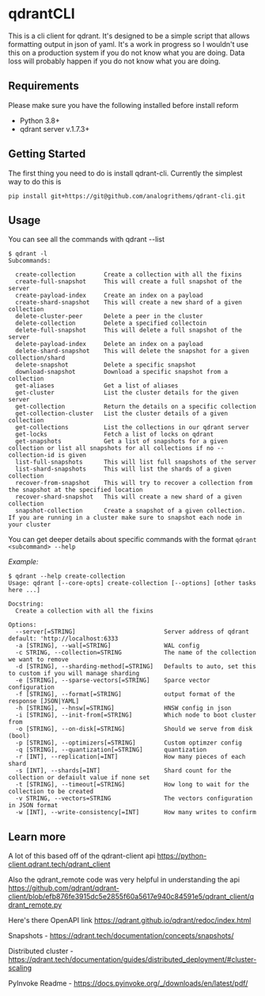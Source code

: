 # qdrantCLI

This is a cli client for qdrant.  It's designed to be a simple script that allows formatting output in json of yaml.
It's a work in progress so I wouldn't use this on a production system if you do not know what you are doing. Data loss will 
probably happen if you do not know what you are doing.

## Requirements

Please make sure you have the following installed before install reform

* Python 3.8+
* qdrant server v.1.7.3+

## Getting Started
The first thing you need to do is install qdrant-cli.  Currently the simplest way to do this is 

```
pip install git+https://git@github.com/analogrithems/qdrant-cli.git
```

## Usage 
You can see all the commands with qdrant --list

```
$ qdrant -l
Subcommands:

  create-collection        Create a collection with all the fixins
  create-full-snapshot     This will create a full snapshot of the server
  create-payload-index     Create an index on a payload
  create-shard-snapshot    This will create a new shard of a given collection
  delete-cluster-peer      Delete a peer in the cluster
  delete-collection        Delete a specified collectoin
  delete-full-snapshot     This will delete a full snapshot of the server
  delete-payload-index     Delete an index on a payload
  delete-shard-snapshot    This will delete the snapshot for a given collection/shard
  delete-snapshot          Delete a specific snapshot
  download-snapshot        Download a specific snapshot from a collection
  get-aliases              Get a list of aliases
  get-cluster              List the cluster details for the given server
  get-collection           Return the details on a specific collection
  get-collection-cluster   List the cluster details of a given collection
  get-collections          List the collections in our qdrant server
  get-locks                Fetch a list of locks on qdrant
  get-snapshots            Get a list of snapshots for a given collection or list all snapshots for all collections if no --collection-id is given
  list-full-snapshots      This will list full snapshots of the server
  list-shard-snapshots     This will list the shards of a given collection
  recover-from-snapshot    This will try to recover a collection from the snapshot at the specified location
  recover-shard-snapshot   This will create a new shard of a given collection
  snapshot-collection      Create a snapshot of a given collection.  If you are running in a cluster make sure to snapshot each node in your cluster
```

You can get deeper details about specific commands with the format `qdrant <subcommand> --help`

*Example:* 

```
$ qdrant --help create-collection
Usage: qdrant [--core-opts] create-collection [--options] [other tasks here ...]

Docstring:
  Create a collection with all the fixins

Options:
  --server[=STRING]                         Server address of qdrant default: 'http://localhost:6333
  -a [STRING], --wal[=STRING]               WAL config
  -c STRING, --collection=STRING            The name of the collection we want to remove
  -d [STRING], --sharding-method[=STRING]   Defaults to auto, set this to custom if you will manage sharding
  -e [STRING], --sparse-vectors[=STRING]    Sparce vector configuration
  -f [STRING], --format[=STRING]            output format of the response [JSON|YAML]
  -h [STRING], --hnsw[=STRING]              HNSW config in json
  -i [STRING], --init-from[=STRING]         Which node to boot cluster from
  -o [STRING], --on-disk[=STRING]           Should we serve from disk (bool)
  -p [STRING], --optimizers[=STRING]        Custom optimzer config
  -q [STRING], --quantization[=STRING]      quantization
  -r [INT], --replication[=INT]             How many pieces of each shard
  -s [INT], --shards[=INT]                  Shard count for the collection or defaiult value if none set
  -t [STRING], --timeout[=STRING]           How long to wait for the collection to be created
  -v STRING, --vectors=STRING               The vectors configuration in JSON format
  -w [INT], --write-consistency[=INT]       How many writes to confirm
```


## Learn more

A lot of this based off of the qdrant-client api
https://python-client.qdrant.tech/qdrant_client

Also the qdrant_remote code was very helpful in understanding the api
https://github.com/qdrant/qdrant-client/blob/efb876fe3915dc5e2855f60a5617e940c84591e5/qdrant_client/qdrant_remote.py

Here's there OpenAPI link 
https://qdrant.github.io/qdrant/redoc/index.html

Snapshots - https://qdrant.tech/documentation/concepts/snapshots/

Distributed cluster - https://qdrant.tech/documentation/guides/distributed_deployment/#cluster-scaling

PyInvoke Readme - https://docs.pyinvoke.org/_/downloads/en/latest/pdf/